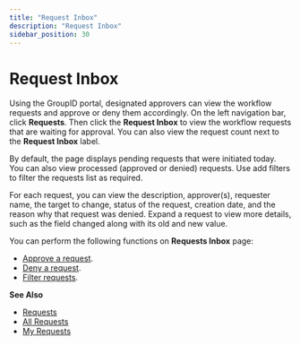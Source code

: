```yaml
---
title: "Request Inbox"
description: "Request Inbox"
sidebar_position: 30
---
```


# Request Inbox

Using the GroupID portal, designated approvers can view the workflow requests and approve or deny
them accordingly. On the left navigation bar, click **Requests**. Then click the **Request Inbox**
to view the workflow requests that are waiting for approval. You can also view the request count
next to the **Request Inbox** label.

By default, the page displays pending requests that were initiated today. You can also view
processed (approved or denied) requests. Use add filters to filter the requests list as required.

For each request, you can view the description, approver(s), requester name, the target to change,
status of the request, creation date, and the reason why that request was denied. Expand a request
to view more details, such as the field changed along with its old and new value.

You can perform the following functions on **Requests Inbox** page:

- [Approve a request](/docs/directorymanager/11.0/portal/request/allrequest.md#approve-a-request).
- [Deny a request](/docs/directorymanager/11.0/portal/request/allrequest.md#deny-a-request).
- [Filter requests](/docs/directorymanager/11.0/portal/request/allrequest.md#filter-requests).

**See Also**

- [Requests](/docs/directorymanager/11.0/portal/request/overview.md)
- [All Requests](/docs/directorymanager/11.0/portal/request/allrequest.md)
- [My Requests](/docs/directorymanager/11.0/portal/request/myrequest.md)
